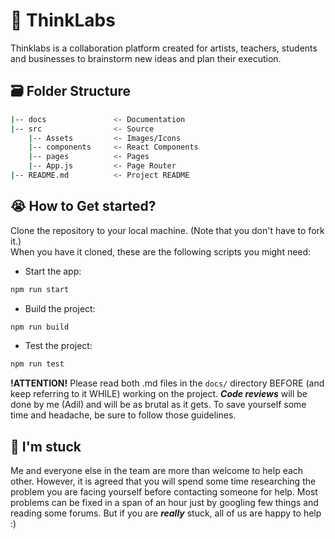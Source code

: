 # 🎨 ThinkLabs

Thinklabs is a collaboration platform created for artists, teachers, students and businesses to brainstorm new ideas and plan their execution.

## 🗃️ Folder Structure
```bash
|-- docs               <- Documentation
|-- src                <- Source
    |-- Assets         <- Images/Icons
    |-- components     <- React Components
    |-- pages          <- Pages
    |-- App.js         <- Page Router 
|-- README.md          <- Project README
```

## 😭 How to Get started?
Clone the repository to your local machine. 
(Note that you don't have to fork it.)
<br>
When you have it cloned, these are the following scripts you might need:
- Start the app:
```bash
npm run start
```

- Build the project:
```bash
npm run build
```

- Test the project:
```bash
npm run test
```

**!ATTENTION!** Please read both .md files in the `docs/` directory BEFORE (and keep referring to it WHILE) working on the project. ***Code reviews*** will be done by me (Adil) and will be as brutal as it gets. To save yourself some time and headache, be sure to follow those guidelines.

## 📑 I'm stuck 
Me and everyone else in the team are more than welcome to help each other. However, it is agreed that you will spend some time researching the problem you are facing yourself before contacting someone for help. Most problems can be fixed in a span of an hour just by googling few things and reading some forums. But if you are ***really*** stuck, all of us are happy to help :)